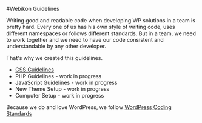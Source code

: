 #Webikon Guidelines

Writing good and readable code when developing WP solutions in a team is pretty hard. 
Every one of us has his own style of writing code, uses different namespaces or follows different standards.
But in a team, we need to work together and we need to have our code consistent and understandable by any other developer.

That's why we created this guidelines. 


- [CSS Guidelines](css-guidelines.md)
- PHP Guidelines - work in progress
- JavaScript Guidelines - work in progress
- New Theme Setup - work in progress
- Computer Setup - work in progress


Because we do and love WordPress, we follow [WordPress Coding Standards](https://make.wordpress.org/core/handbook/best-practices/coding-standards/)